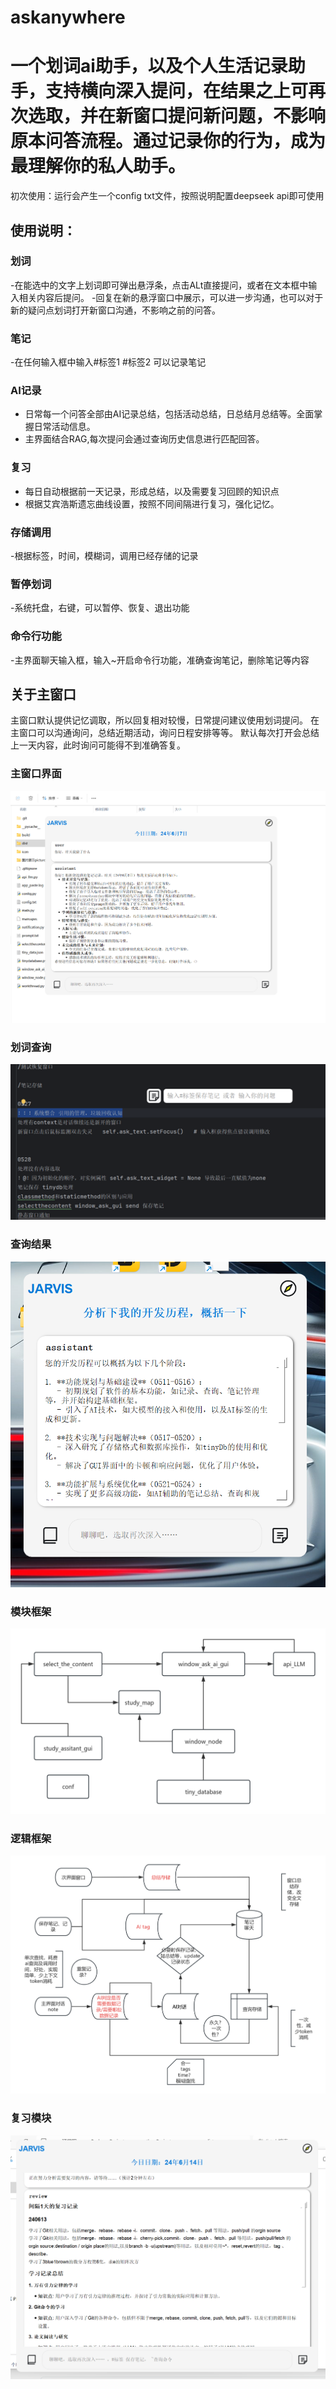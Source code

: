 # askanywhere
# 一个划词ai助手，以及个人生活记录助手，支持横向深入提问，在结果之上可再次选取，并在新窗口提问新问题，不影响原本问答流程。通过记录你的行为，成为最理解你的私人助手。
初次使用：运行会产生一个config txt文件，按照说明配置deepseek api即可使用

## 使用说明：

### 划词
-在能选中的文字上划词即可弹出悬浮条，点击ALt直接提问，或者在文本框中输入相关内容后提问。
-回复在新的悬浮窗口中展示，可以进一步沟通，也可以对于新的疑问点划词打开新窗口沟通，不影响之前的问答。

### 笔记
-在任何输入框中输入#标签1 #标签2 可以记录笔记

### AI记录
- 日常每一个问答全部由AI记录总结，包括活动总结，日总结月总结等。全面掌握日常活动信息。
- 主界面结合RAG,每次提问会通过查询历史信息进行匹配回答。

### 复习
- 每日自动根据前一天记录，形成总结，以及需要复习回顾的知识点
- 根据艾宾浩斯遗忘曲线设置，按照不同间隔进行复习，强化记忆。

### 存储调用
-根据标签，时间，模糊词，调用已经存储的记录
### 暂停划词
-系统托盘，右键，可以暂停、恢复、退出功能
### 命令行功能
-主界面聊天输入框，输入~开启命令行功能，准确查询笔记，删除笔记等内容

## 关于主窗口
主窗口默认提供记忆调取，所以回复相对较慢，日常提问建议使用划词提问。
在主窗口可以沟通询问，总结近期活动，询问日程安排等等。
默认每次打开会总结上一天内容，此时询问可能得不到准确答复。

### 主窗口界面
![示例图片](图片展示picture/主界面.png)
### 划词查询
![示例图片](图片展示picture/划词查询.png)
### 查询结果
![示例图片](图片展示picture/划词查询-展示.png)
### 模块框架
![示例图片](图片展示picture/模块框架.png)
### 逻辑框架
![示例图片](图片展示picture/逻辑框架.png)
### 复习模块
![示例图片](图片展示picture/review.png)
